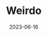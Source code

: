---
title: Weirdo
fulltitle: Weirdo
date: 2023-06-16
tags:
- 2023
characters:
- tzipora
- cobian
categories: []
keywords:
- 2023
url: /stories/weirdo/
toc: false
rgb: 107, 120, 128
image: /images/fullres/weirdo.jpg
reddit: null
print: null
video: null
caption: Zelda's a weirdo, but she's a friend.
---